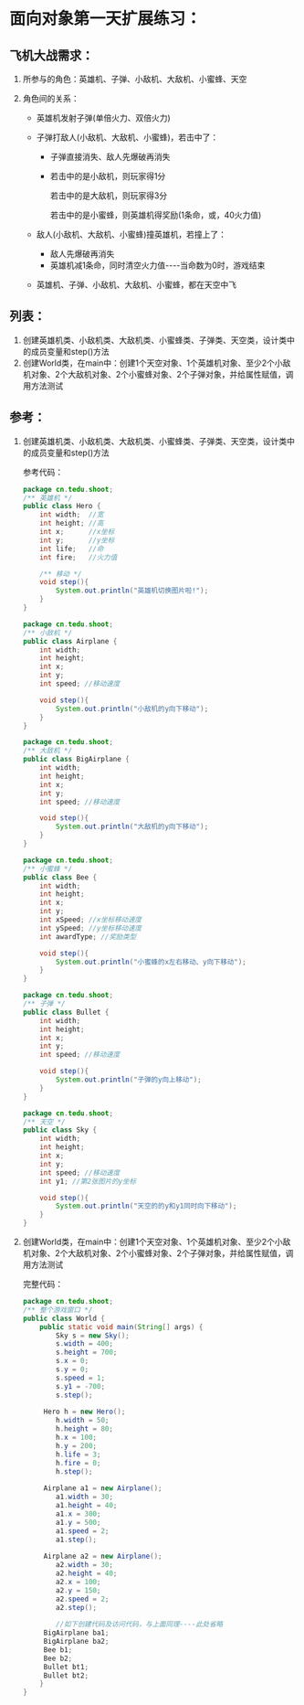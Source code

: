 # 面向对象第一天扩展练习：

## 飞机大战需求：

1. 所参与的角色：英雄机、子弹、小敌机、大敌机、小蜜蜂、天空

2. 角色间的关系：

   - 英雄机发射子弹(单倍火力、双倍火力)

   - 子弹打敌人(小敌机、大敌机、小蜜蜂)，若击中了：

     - 子弹直接消失、敌人先爆破再消失

     - 若击中的是小敌机，则玩家得1分

       若击中的是大敌机，则玩家得3分

       若击中的是小蜜蜂，则英雄机得奖励(1条命，或，40火力值)

   - 敌人(小敌机、大敌机、小蜜蜂)撞英雄机，若撞上了：

     - 敌人先爆破再消失
     - 英雄机减1条命，同时清空火力值----当命数为0时，游戏结束

   - 英雄机、子弹、小敌机、大敌机、小蜜蜂，都在天空中飞



## 列表：

1. 创建英雄机类、小敌机类、大敌机类、小蜜蜂类、子弹类、天空类，设计类中的成员变量和step()方法
2. 创建World类，在main中：创建1个天空对象、1个英雄机对象、至少2个小敌机对象、2个大敌机对象、2个小蜜蜂对象、2个子弹对象，并给属性赋值，调用方法测试



## 参考：

1. 创建英雄机类、小敌机类、大敌机类、小蜜蜂类、子弹类、天空类，设计类中的成员变量和step()方法

   参考代码：

   ```java
   package cn.tedu.shoot;
   /** 英雄机 */
   public class Hero {
       int width;  //宽
       int height; //高
       int x;      //x坐标
       int y;      //y坐标
       int life;   //命
       int fire;   //火力值
   
       /** 移动 */
       void step(){
           System.out.println("英雄机切换图片啦!");
       }
   }
   
   package cn.tedu.shoot;
   /** 小敌机 */
   public class Airplane {
       int width;
       int height;
       int x;
       int y;
       int speed; //移动速度
   
       void step(){
           System.out.println("小敌机的y向下移动");
       }
   }
   
   package cn.tedu.shoot;
   /** 大敌机 */
   public class BigAirplane {
       int width;
       int height;
       int x;
       int y;
       int speed; //移动速度
   
       void step(){
           System.out.println("大敌机的y向下移动");
       }
   }
   
   package cn.tedu.shoot;
   /** 小蜜蜂 */
   public class Bee {
       int width;
       int height;
       int x;
       int y;
       int xSpeed; //x坐标移动速度
       int ySpeed; //y坐标移动速度
       int awardType; //奖励类型
   
       void step(){
           System.out.println("小蜜蜂的x左右移动、y向下移动");
       }
   }
   
   package cn.tedu.shoot;
   /** 子弹 */
   public class Bullet {
       int width;
       int height;
       int x;
       int y;
       int speed; //移动速度
   
       void step(){
           System.out.println("子弹的y向上移动");
       }
   }
   
   package cn.tedu.shoot;
   /** 天空 */
   public class Sky {
       int width;
       int height;
       int x;
       int y;
       int speed; //移动速度
       int y1; //第2张图片的y坐标
   
       void step(){
           System.out.println("天空的的y和y1同时向下移动");
       }
   }
   ```

2. 创建World类，在main中：创建1个天空对象、1个英雄机对象、至少2个小敌机对象、2个大敌机对象、2个小蜜蜂对象、2个子弹对象，并给属性赋值，调用方法测试

   完整代码：

   ```java
   package cn.tedu.shoot;
   /** 整个游戏窗口 */
   public class World {
       public static void main(String[] args) {
           Sky s = new Sky();
           s.width = 400;
           s.height = 700;
           s.x = 0;
           s.y = 0;
           s.speed = 1;
           s.y1 = -700;
           s.step();
           
       	Hero h = new Hero();
           h.width = 50;
           h.height = 80;
           h.x = 100;
           h.y = 200;
           h.life = 3;
           h.fire = 0;
           h.step();
           
       	Airplane a1 = new Airplane();
           a1.width = 30;
           a1.height = 40;
           a1.x = 300;
           a1.y = 500;
           a1.speed = 2;
           a1.step();
           
       	Airplane a2 = new Airplane();
           a2.width = 30;
           a2.height = 40;
           a2.x = 100;
           a2.y = 150;
           a2.speed = 2;
           a2.step();
    
           //如下创建代码及访问代码，与上面同理----此处省略
       	BigAirplane ba1;
       	BigAirplane ba2;
       	Bee b1;
       	Bee b2;
       	Bullet bt1;
       	Bullet bt2;
       }
   }
   ```

   
